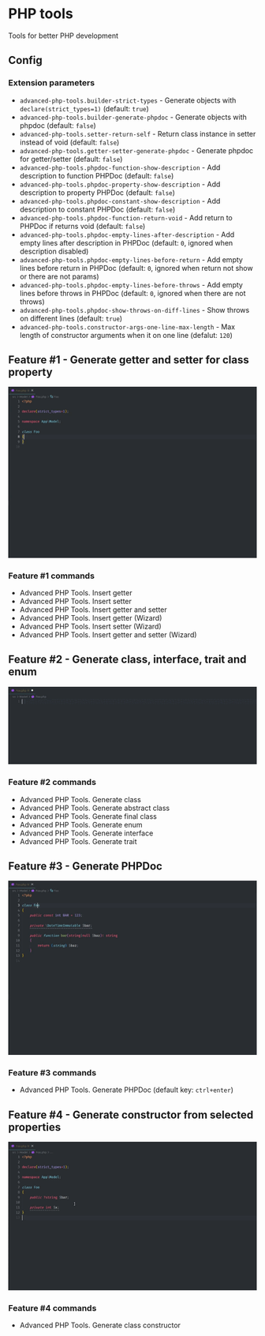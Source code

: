 # PHP tools

Tools for better PHP development

## Config

### Extension parameters

- `advanced-php-tools.builder-strict-types` - Generate objects with `declare(strict_types=1)` (default: `true`)
- `advanced-php-tools.builder-generate-phpdoc` - Generate objects with phpdoc (default: `false`)
- `advanced-php-tools.setter-return-self` - Return class instance in setter instead of void (default: `false`)
- `advanced-php-tools.getter-setter-generate-phpdoc` - Generate phpdoc for getter/setter (default: `false`)
- `advanced-php-tools.phpdoc-function-show-description` - Add description to function PHPDoc (default: `false`)
- `advanced-php-tools.phpdoc-property-show-description` - Add description to property PHPDoc (default: `false`)
- `advanced-php-tools.phpdoc-constant-show-description` - Add description to constant PHPDoc (default: `false`)
- `advanced-php-tools.phpdoc-function-return-void` - Add return to PHPDoc if returns void (default: `false`)
- `advanced-php-tools.phpdoc-empty-lines-after-description` - Add empty lines after description in PHPDoc (default: `0`, ignored when description disabled)
- `advanced-php-tools.phpdoc-empty-lines-before-return` - Add empty lines before return in PHPDoc (default: `0`, ignored when return not show or there are not params)
- `advanced-php-tools.phpdoc-empty-lines-before-throws` - Add empty lines before throws in PHPDoc (default: `0`, ignored when there are not throws)
- `advanced-php-tools.phpdoc-show-throws-on-diff-lines` - Show throws on different lines (default: `true`)
- `advanced-php-tools.constructor-args-one-line-max-length` - Max length of constructor arguments when it on one line (defalut: `120`)

## Feature #1 - Generate getter and setter for class property

![Example](https://raw.githubusercontent.com/alexsobolenko/php-tools/master/assets/getters-setters.gif)

### Feature #1 commands

- Advanced PHP Tools. Insert getter
- Advanced PHP Tools. Insert setter
- Advanced PHP Tools. Insert getter and setter
- Advanced PHP Tools. Insert getter (Wizard)
- Advanced PHP Tools. Insert setter (Wizard)
- Advanced PHP Tools. Insert getter and setter (Wizard)

## Feature #2 - Generate class, interface, trait and enum

![Example](https://raw.githubusercontent.com/alexsobolenko/php-tools/master/assets/fabric.gif)

### Feature #2 commands

- Advanced PHP Tools. Generate class
- Advanced PHP Tools. Generate abstract class
- Advanced PHP Tools. Generate final class
- Advanced PHP Tools. Generate enum
- Advanced PHP Tools. Generate interface
- Advanced PHP Tools. Generate trait

## Feature #3 - Generate PHPDoc

![Example](https://raw.githubusercontent.com/alexsobolenko/php-tools/master/assets/phpdoc.gif)

### Feature #3 commands

- Advanced PHP Tools. Generate PHPDoc (default key: `ctrl+enter`)

## Feature #4 - Generate constructor from selected properties

![Example](https://raw.githubusercontent.com/alexsobolenko/php-tools/master/assets/construct.gif)

### Feature #4 commands

- Advanced PHP Tools. Generate class constructor
